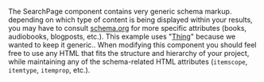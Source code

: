 The SearchPage component contains very generic schema markup. depending on which type of content is being displayed within your results, you may have to consult [schema.org](http://schema.org) for more specific attributes (books, audiobooks, blogposts, etc.). This example uses "[Thing](http://schema.org/Thing)" because we wanted to keep it generic.. When modifying this component you should feel free to use any HTML that fits the structure and hierarchy of your project, while maintaining any of the schema-related HTML attributes (`itemscope`, `itemtype`, `itemprop`, etc.).
